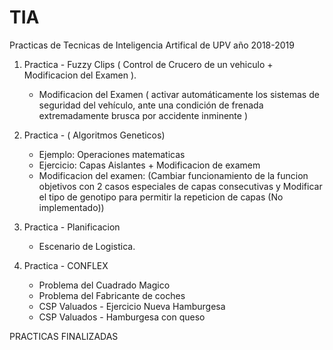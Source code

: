 # TIA
Practicas de Tecnicas de Inteligencia Artifical de UPV año 2018-2019

1. Practica - Fuzzy Clips ( Control de Crucero de un vehiculo + Modificacion del Examen ).
   - Modificacion del Examen ( activar automáticamente los sistemas de seguridad del vehículo, ante una condición de frenada extremadamente brusca por accidente inminente )

2. Practica - ( Algoritmos Geneticos)
   - Ejemplo: Operaciones matematicas
   - Ejercicio: Capas Aislantes + Modificacion de examem
   - Modificacion del examen: (Cambiar funcionamiento de la funcion objetivos con 2 casos especiales de capas consecutivas y Modificar el tipo de genotipo para permitir la repeticion de capas (No implementado))

3. Practica - Planificacion
   - Escenario de Logistica.
	
4. Practica - CONFLEX
   - Problema del Cuadrado Magico
   - Problema del Fabricante de coches
   - CSP Valuados - Ejercicio Nueva Hamburgesa
   - CSP Valuados - Hamburgesa con queso

PRACTICAS FINALIZADAS
